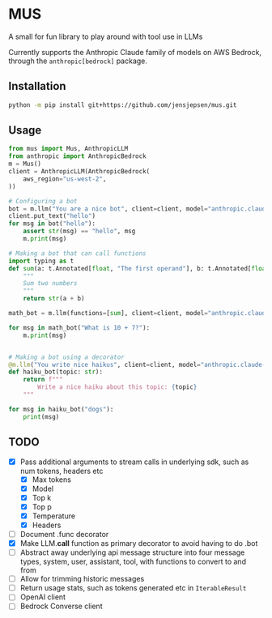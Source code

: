 # MUS

A small for fun library to play around with tool use in LLMs

Currently supports the Anthropic Claude family of models on AWS Bedrock, through the `anthropic[bedrock]` package.

## Installation
```bash
python -m pip install git+https://github.com/jensjepsen/mus.git
```

## Usage
<!-- invisible-code-block: python
# This could be some state setup needed to demonstrate things
-->
```python
from mus import Mus, AnthropicLLM
from anthropic import AnthropicBedrock
m = Mus()
client = AnthropicLLM(AnthropicBedrock(
    aws_region="us-west-2",
))

# Configuring a bot
bot = m.llm("You are a nice bot", client=client, model="anthropic.claude-3-5-sonnet-20241022-v2:0")
client.put_text("hello")
for msg in bot("hello"):
    assert str(msg) == "hello", msg
    m.print(msg)

# Making a bot that can call functions
import typing as t
def sum(a: t.Annotated[float, "The first operand"], b: t.Annotated[float, "The second operand"]):
    """
    Sum two numbers
    """
    return str(a + b)

math_bot = m.llm(functions=[sum], client=client, model="anthropic.claude-3-5-sonnet-20241022-v2:0")

for msg in math_bot("What is 10 + 7?"):
    m.print(msg)


# Making a bot using a decorator
@m.llm("You write nice haikus", client=client, model="anthropic.claude-3-5-sonnet-20241022-v2:0")
def haiku_bot(topic: str):
    return f"""
        Write a nice haiku about this topic: {topic}
    """

for msg in haiku_bot("dogs"):
    print(msg)
```


## TODO
- [X] Pass additional arguments to stream calls in underlying sdk, such as num tokens, headers etc
    - [X] Max tokens
    - [X] Model
    - [X] Top k
    - [X] Top p
    - [X] Temperature
    - [X] Headers
- [ ] Document .func decorator
- [X] Make LLM.__call__ function as primary decorator to avoid having to do .bot
- [ ] Abstract away underlying api message structure into four message types, system, user, assistant, tool, with functions to convert to and from
- [ ] Allow for trimming historic messages
- [ ] Return usage stats, such as tokens generated etc in `IterableResult`
- [ ] OpenAI client
- [ ] Bedrock Converse client
